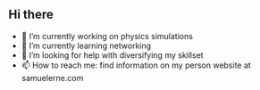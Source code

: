 ## Hi there 


- 🔭 I’m currently working on physics simulations 
- 🌱 I’m currently learning networking
- 🤔 I’m looking for help with diversifying my skillset
- 📫 How to reach me: find information on my person website at samuelerne.com 
